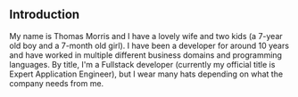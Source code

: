 ## Introduction

My name is Thomas Morris and I have a lovely wife and two kids (a 7-year old boy and a 7-month old girl).
I have been a developer for around 10 years and have worked in multiple different business domains and
programming languages. By title, I'm a Fullstack developer (currently my official title is Expert Application Engineer),
but I wear many hats depending on what the company needs from me.
